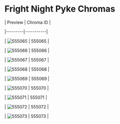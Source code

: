 # Fright Night Pyke Chromas


| Preview | Chroma ID |

|---------|-----------|

| ![555065](https://raw.communitydragon.org/latest/plugins/rcp-be-lol-game-data/global/default/v1/champion-chroma-images/555/555065.png) | 555065 |

| ![555066](https://raw.communitydragon.org/latest/plugins/rcp-be-lol-game-data/global/default/v1/champion-chroma-images/555/555066.png) | 555066 |

| ![555067](https://raw.communitydragon.org/latest/plugins/rcp-be-lol-game-data/global/default/v1/champion-chroma-images/555/555067.png) | 555067 |

| ![555068](https://raw.communitydragon.org/latest/plugins/rcp-be-lol-game-data/global/default/v1/champion-chroma-images/555/555068.png) | 555068 |

| ![555069](https://raw.communitydragon.org/latest/plugins/rcp-be-lol-game-data/global/default/v1/champion-chroma-images/555/555069.png) | 555069 |

| ![555070](https://raw.communitydragon.org/latest/plugins/rcp-be-lol-game-data/global/default/v1/champion-chroma-images/555/555070.png) | 555070 |

| ![555071](https://raw.communitydragon.org/latest/plugins/rcp-be-lol-game-data/global/default/v1/champion-chroma-images/555/555071.png) | 555071 |

| ![555072](https://raw.communitydragon.org/latest/plugins/rcp-be-lol-game-data/global/default/v1/champion-chroma-images/555/555072.png) | 555072 |

| ![555073](https://raw.communitydragon.org/latest/plugins/rcp-be-lol-game-data/global/default/v1/champion-chroma-images/555/555073.png) | 555073 |